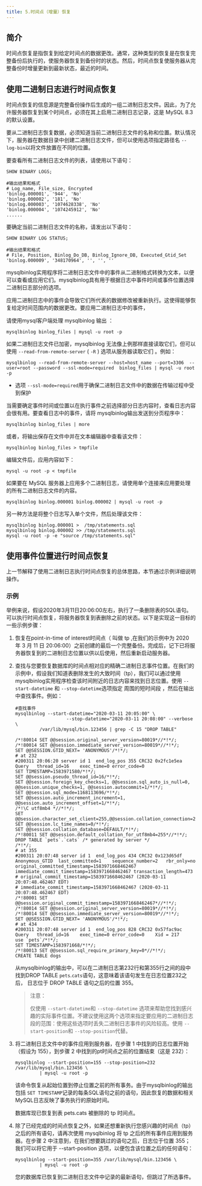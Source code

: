 ```yaml
---
title: 5.时间点（增量）恢复
---
```

## 简介

时间点恢复是指恢复到给定时间点的数据更改。通常，这种类型的恢复是在恢复完整备份后执行的，使服务器恢复到备份时的状态。然后，时间点恢复使服务器从完整备份时增量更新到最新状态，最近的时间。

## 使用二进制日志进行时间点恢复

时间点恢复的信息源是完整备份操作后生成的一组二进制日志文件。因此，为了允许服务器恢复到某个时间点，必须在其上启用二进制日志记录，这是 MySQL 8.3 的默认设置。

要从二进制日志恢复数据，必须知道当前二进制日志文件的名称和位置。默认情况下，服务器在数据目录中创建二进制日志文件，但可以使用选项指定路径名 `--log-bin`以将文件放置在不同的位置。

要查看所有二进制日志文件的列表，请使用以下语句：

```
SHOW BINARY LOGS;

#输出结果和格式
# Log_name, File_size, Encrypted
'binlog.000001', '944', 'No'
'binlog.000002', '181', 'No'
'binlog.000003', '1074628338', 'No'
'binlog.000004', '1074245912', 'No'
......
```

要确定当前二进制日志文件的名称，请发出以下语句：

```
SHOW BINARY LOG STATUS;

#输出结果和格式
# File, Position, Binlog_Do_DB, Binlog_Ignore_DB, Executed_Gtid_Set
'binlog.000009', '348170964', '', '', ''
```

mysqlbinlog实用程序将二进制日志文件中的事件从二进制格式转换为文本，以便可以查看或应用它们。mysqlbinlog具有用于根据日志中事件时间或事件位置选择二进制日志部分的选项。

应用二进制日志中的事件会导致它们所代表的数据修改被重新执行。这使得能够恢复给定时间范围内的数据更改。要应用二进制日志中的事件，

请使用mysql客户端处理 mysqlbinlog 输出 ：

```
mysqlbinlog binlog_files | mysql -u root -p
```

如果二进制日志文件已加密，mysqlbinlog 无法像上例那样直接读取它们，但可以使用 `--read-from-remote-server` ( `-R` ) 选项从服务器读取它们 。例如：

```
mysqlbinlog --read-from-remote-server --host=host_name --port=3306  --user=root --password --ssl-mode=required  binlog_files | mysql -u root -p
```

* 选项 `--ssl-mode=required`用于确保二进制日志文件中的数据在传输过程中受到保护

当需要确定事件时间或位置以在执行事件之前选择部分日志内容时，查看日志内容会很有用。要查看日志中的事件，请将 mysqlbinlog输出发送到分页程序中：

```
mysqlbinlog binlog_files | more
```

或者，将输出保存在文件中并在文本编辑器中查看该文件：

```
mysqlbinlog binlog_files > tmpfile
```

编辑文件后，应用内容如下：

```
mysql -u root -p < tmpfile
```

如果要在 MySQL 服务器上应用多个二进制日志，请使用单个连接来应用要处理的所有二进制日志文件的内容。

```
mysqlbinlog binlog.000001 binlog.000002 | mysql -u root -p
```

另一种方法是将整个日志写入单个文件，然后处理该文件：

```
mysqlbinlog binlog.000001 >  /tmp/statements.sql
mysqlbinlog binlog.000002 >> /tmp/statements.sql
mysql -u root -p -e "source /tmp/statements.sql"
```

## 使用事件位置进行时间点恢复

上一节解释了使用二进制日志执行时间点恢复的总体思路，本节通过示例详细说明操作。

### 示例

举例来说，假设2020年3月11日20:06:00左右，执行了一条删除表的SQL语句。可以执行时间点恢复，将服务器恢复到表删除之前的状态。以下是实现这一目标的一些示例步骤：

1. 恢复在point-in-time of interest时间点（ 叫做 tp ,在我们的示例中为 2020 年 3 月 11 日 20:06:00）之前创建的最后一个完整备份。完成后，记下已将服务器恢复到的二进制日志位置以供以后使用，然后重新启动服务器。
2. 查找与您要恢复数据库的时间点相对应的精确二进制日志事件位置。在我们的示例中，假设我们知道表删除发生的大致时间（tp），我们可以通过使用mysqlbinlog实用程序检查该时间附近的日志内容来找到日志位置。使用 `--start-datetime` 和 `--stop-datetime`选项指定 周围的短时间段 ，然后在输出中查找事件。例如： 

   ```
   #查找事件
   mysqlbinlog --start-datetime="2020-03-11 20:05:00" \
                      --stop-datetime="2020-03-11 20:08:00" --verbose \
            /var/lib/mysql/bin.123456 | grep -C 15 "DROP TABLE"

   /*!80014 SET @@session.original_server_version=80019*//*!*/;
   /*!80014 SET @@session.immediate_server_version=80019*//*!*/;
   SET @@SESSION.GTID_NEXT= 'ANONYMOUS'/*!*/;
   # at 232
   #200311 20:06:20 server id 1  end_log_pos 355 CRC32 0x2fc1e5ea 	Query	thread_id=16	exec_time=0	error_code=0
   SET TIMESTAMP=1583971580/*!*/;
   SET @@session.pseudo_thread_id=16/*!*/;
   SET @@session.foreign_key_checks=1, @@session.sql_auto_is_null=0, @@session.unique_checks=1, @@session.autocommit=1/*!*/;
   SET @@session.sql_mode=1168113696/*!*/;
   SET @@session.auto_increment_increment=1, @@session.auto_increment_offset=1/*!*/;
   /*!\C utf8mb4 *//*!*/;
   SET @@session.character_set_client=255,@@session.collation_connection=255,@@session.collation_server=255/*!*/;
   SET @@session.lc_time_names=0/*!*/;
   SET @@session.collation_database=DEFAULT/*!*/;
   /*!80011 SET @@session.default_collation_for_utf8mb4=255*//*!*/;
   DROP TABLE `pets`.`cats` /* generated by server */
   /*!*/;
   # at 355
   #200311 20:07:48 server id 1  end_log_pos 434 CRC32 0x123d65df 	Anonymous_GTID	last_committed=1	sequence_number=2	rbr_only=no	original_committed_timestamp=1583971668462467	immediate_commit_timestamp=1583971668462467	transaction_length=473
   # original_commit_timestamp=1583971668462467 (2020-03-11 20:07:48.462467 EDT)
   # immediate_commit_timestamp=1583971668462467 (2020-03-11 20:07:48.462467 EDT)
   /*!80001 SET @@session.original_commit_timestamp=1583971668462467*//*!*/;
   /*!80014 SET @@session.original_server_version=80019*//*!*/;
   /*!80014 SET @@session.immediate_server_version=80019*//*!*/;
   SET @@SESSION.GTID_NEXT= 'ANONYMOUS'/*!*/;
   # at 434
   #200311 20:07:48 server id 1  end_log_pos 828 CRC32 0x57fac9ac 	Query	thread_id=16	exec_time=0	error_code=0	Xid = 217
   use `pets`/*!*/;
   SET TIMESTAMP=1583971668/*!*/;
   /*!80013 SET @@session.sql_require_primary_key=0*//*!*/;
   CREATE TABLE dogs
   ```

   从mysqlbinlog的输出中，可以在二进制日志第232行和第355行之间的段中找到DROP TABLE `pets`.`cats`语句，这意味着该语句发生在日志位置232之后， 日志位于 DROP TABLE 语句之后的位置 355。

   > 注意：
   >
   > 仅使用 `--start-datetime`和 `--stop-datetime` 选项来帮助您找到感兴趣的实际事件位置。不建议使用这两个选项来指定要应用的二进制日志段的范围：使用这些选项时丢失二进制日志事件的风险较高。使用 `--start-position`和 `--stop-position`代替。
   >
3. 将二进制日志文件中的事件应用到服务器，在步骤 1 中找到的日志位置开始（假设为 155），到步骤 2 中找到的pt时间点之前的位置结束（这是 232）：

   ```
   mysqlbinlog --start-position=155 --stop-position=232 /var/lib/mysql/bin.123456 \
            | mysql -u root -p
   ```

   该命令恢复从起始位置到停止位置之前的所有事务。由于mysqlbinlog的输出包括 `SET TIMESTAMP`记录的每条SQL语句之前的语句，因此恢复的数据和相关MySQL日志反映了事务执行的原始时间。

   数据库现已恢复到表 pets.cats 被删除的 tp 时间点。
4. 除了已经完成的时间点恢复之外，如果还想重新执行您感兴趣的时间点（tp）之后的所有语句，请再次使用 mysqlbinlog 将 tp 之后的所有事件应用到服务器。在步骤 2 中注意到，在我们想要跳过的语句之后，日志位于位置 355； 我们可以将它用于 --start-position 选项，以便包含该位置之后的任何语句：

   ```
   mysqlbinlog --start-position=355 /var/lib/mysql/bin.123456 \
            | mysql -u root -p
   ```

   您的数据库已恢复到二进制日志文件中记录的最新语句，但跳过了所选事件。
